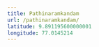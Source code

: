 ```yaml
---
title: Pathinaramkandam
url: /pathinaramkandam/
latitude: 9.891195600000001
longitude: 77.0145214
---
```

